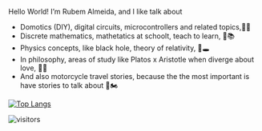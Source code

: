 Hello World! I’m Rubem Almeida, and I like talk about
- Domotics (DIY), digital circuits, microcontrollers and related topics,🔋🔌
- Discrete mathematics, mathetatics at schoolt, teach to learn, 🧮📚
- Physics concepts, like black hole, theory of relativity, 🌌🕳
- In philosophy, areas of study like Platos x Aristotle when diverge about love, 🤔💭
- And also motorcycle travel stories, because the the most important is have stories to talk about 🌄🏍

[![Top Langs](https://github-readme-stats.vercel.app/api/top-langs/?username=rubemalmeida&layout=compact)](https://github.com/rubemalmeida/github-readme-stats)

![visitors](https://visitor-badge.laobi.icu/badge?page_id=rubemalmeida.rubemalmeida)
<!-- ![HitCount](http://hits.dwyl.com/rubemalmeida/rubemalmeida.svg) -->
